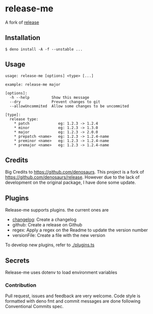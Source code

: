 # release-me

A fork of [release](https://github.com/denosaurs/release)

## Installation

```
$ deno install -A -f --unstable ...
```

## Usage

```
usage: release-me [options] <type> [...]

example: release-me major

[options]:
  -h --help          Show this message
  --dry              Prevent changes to git
  --allowUncommited  Allow some changes to be uncommited

[type]:
  release type:
    * patch             eg: 1.2.3 -> 1.2.4
    * minor             eg: 1.2.3 -> 1.3.0
    * major             eg: 1.2.3 -> 2.0.0
    * prepatch <name>   eg: 1.2.3 -> 1.2.4-name
    * preminor <name>   eg: 1.2.3 -> 1.2.4-name
    * premajor <name>   eg: 1.2.3 -> 1.2.4-name
```

## Credits

Big Credits to https://github.com/denosaurs. This project is a fork of
https://github.com/denosaurs/release. However due to the lack of development on the original package, 
I have done some update.

## Plugins

Release-me supports plugins. the current ones are

- [changelog](./plugin/changelog/mod.ts): Create a changelog
- github: Create a release on Github
- regex: Apply a regex on the Readme to update the version number
- versionFile: Create a file with the new version

To develop new plugins, refer to [./plugins.ts](/plugins.ts)

## Secrets

Release-me uses dotenv to load environment variables
### Contribution

Pull request, issues and feedback are very welcome. Code style is formatted with
deno fmt and commit messages are done following Conventional Commits spec.

